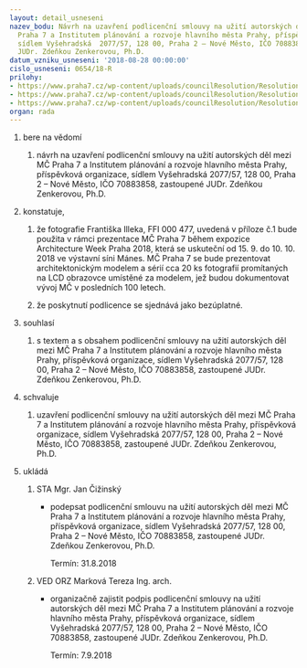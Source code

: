 ```yaml
---
layout: detail_usneseni
nazev_bodu: Návrh na uzavření podlicenční smlouvy na užití autorských děl mezi MČ
  Praha 7 a Institutem plánování a rozvoje hlavního města Prahy, příspěvková organizace,
  sídlem Vyšehradská  2077/57, 128 00, Praha 2 – Nové Město, IČO 70883858, zastoupené
  JUDr. Zdeňkou Zenkerovou, Ph.D.
datum_vzniku_usneseni: '2018-08-28 00:00:00'
cislo_usneseni: 0654/18-R
prilohy:
- https://www.praha7.cz/wp-content/uploads/councilResolution/Resolutions/30195/export/Duvodovazprava_DP_EF~387366.docx
- https://www.praha7.cz/wp-content/uploads/councilResolution/Resolutions/30195/export/FIN_podlicencnismlouvaMalyBerlin~387365.docx
- https://www.praha7.cz/wp-content/uploads/councilResolution/Resolutions/30195/export/export~387737.pdf
organ: rada
---
```

<ol id="urzList" class="urzList_view"><li class="urzClass1" id=""><span name="1">bere na vědomí</span><ol class="urzOlClass decimal "><li class="urzClass2" id="" style="text-align: left;"><span><p>návrh na uzavření podlicenční smlouvy na užití autorských děl mezi MČ Praha 7 a Institutem plánování a rozvoje hlavního města Prahy, příspěvková organizace, sídlem Vyšehradská 2077/57, 128 00, Praha 2 – Nové Město, IČO 70883858, zastoupené JUDr. Zdeňkou Zenkerovou, Ph.D.</p></span></li></ol></li><li class="urzClass1" id=""><span name="50">konstatuje,</span><ol class="urzOlClass decimal "><li class="urzClass2" id="" style="text-align: left;"><span><p>že fotografie&nbsp;Františka Illeka, FFI 000 477, uvedená v příloze č.1 bude použita v rámci prezentace MČ Praha 7 během expozice Architecture Week Praha 2018, která se uskuteční od 15. 9. do 10. 10. 2018 ve výstavní síni Mánes. MČ Praha 7 se bude prezentovat architektonickým modelem a sérií cca 20 ks fotografií promítaných na LCD obrazovce umístěné za modelem, jež budou dokumentovat vývoj MČ v posledních 100 letech.</p></span></li><li class="urzClass2" id="" style="text-align: left;"><span><p>že poskytnutí podlicence se sjednává jako bezúplatné.</p></span></li></ol></li><li class="urzClass1" id=""><span name="26">souhlasí</span><ol class="urzOlClass decimal "><li class="urzClass2" id="" style="text-align: left;"><span><p>s textem a s obsahem&nbsp;podlicenční smlouvy na užití autorských děl mezi MČ Praha 7 a Institutem plánování a rozvoje hlavního města Prahy, příspěvková organizace, sídlem Vyšehradská 2077/57, 128 00, Praha 2 – Nové Město, IČO 70883858, zastoupené JUDr. Zdeňkou Zenkerovou, Ph.D.</p></span></li></ol></li><li class="urzClass1" id=""><span name="24">schvaluje</span><ol class="urzOlClass decimal "><li class="urzClass2" id="" style="text-align: left;"><span><p>uzavření podlicenční smlouvy na užití autorských děl mezi MČ Praha 7 a Institutem plánování a rozvoje hlavního města Prahy, příspěvková organizace, sídlem Vyšehradská 2077/57, 128 00, Praha 2 – Nové Město, IČO 70883858, zastoupené JUDr. Zdeňkou Zenkerovou, Ph.D.</p></span></li></ol></li><li class="urzClass1" id="urzUkoly"><span name="1">ukládá</span><ol class="urzOlClass"><li class="urzClass2"><span><p>STA Mgr. Jan Čižinský</p></span><ul class="urzUlClass"><li class="urzClass3"><span><p>podepsat podlicenční smlouvu na užití autorských děl mezi MČ Praha 7 a Institutem plánování a rozvoje hlavního města Prahy, příspěvková organizace, sídlem Vyšehradská  2077/57, 128 00, Praha 2 – Nové Město, IČO 70883858, zastoupené JUDr. Zdeňkou Zenkerovou, Ph.D.</p></span><span class="urzUkolTermin">  Termín:&nbsp;31.8.2018</span></li></ul></li><li class="urzClass2"><span><p>VED ORZ Marková Tereza Ing. arch.</p></span><ul class="urzUlClass"><li class="urzClass3"><span><p>organizačně zajistit podpis podlicenční smlouvy na užití autorských děl mezi MČ Praha 7 a Institutem plánování a rozvoje hlavního města Prahy, příspěvková organizace, sídlem Vyšehradská  2077/57, 128 00, Praha 2 – Nové Město, IČO 70883858, zastoupené JUDr. Zdeňkou Zenkerovou, Ph.D.</p></span><span class="urzUkolTermin">  Termín:&nbsp;7.9.2018</span></li></ul></li></ol></li></ol>